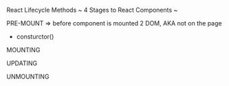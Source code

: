 React Lifecycle Methods
~ 4 Stages to React Components ~

PRE-MOUNT => before component is mounted 2 DOM, AKA not on the page
- consturctor()


MOUNTING


UPDATING


UNMOUNTING

